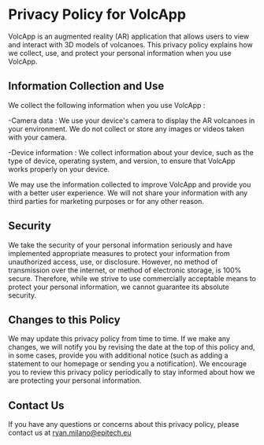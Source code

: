 # Privacy Policy for VolcApp

VolcApp is an augmented reality (AR) application that allows users to view and interact with 3D models of volcanoes. This privacy policy explains how we collect, use, and protect your personal information when you use VolcApp.

## Information Collection and Use

We collect the following information when you use VolcApp :

-Camera data : We use your device's camera to display the AR volcanoes in your environment. We do not collect or store any images or videos taken with your camera.

-Device information : We collect information about your device, such as the type of device, operating system, and version, to ensure that VolcApp works properly on your device.

We may use the information collected to improve VolcApp and provide you with a better user experience. We will not share your information with any third parties for marketing purposes or for any other reason.

## Security

We take the security of your personal information seriously and have implemented appropriate measures to protect your information from unauthorized access, use, or disclosure. However, no method of transmission over the internet, or method of electronic storage, is 100% secure. Therefore, while we strive to use commercially acceptable means to protect your personal information, we cannot guarantee its absolute security.

## Changes to this Policy

We may update this privacy policy from time to time. If we make any changes, we will notify you by revising the date at the top of this policy and, in some cases, provide you with additional notice (such as adding a statement to our homepage or sending you a notification). We encourage you to review this privacy policy periodically to stay informed about how we are protecting your personal information.

## Contact Us

If you have any questions or concerns about this privacy policy, please contact us at
ryan.milano@epitech.eu
